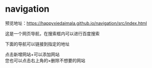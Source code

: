 # navigation
预览地址：https://happyxiedaimala.github.io/navigation/src/index.html  

这是一个网页导航，在搜索框内可以进行百度搜索  

下面的导航可以链接到指定的地址  

点击新增网站+可以添加网站  
您也可以点击右上角的×删除不想要的网站

